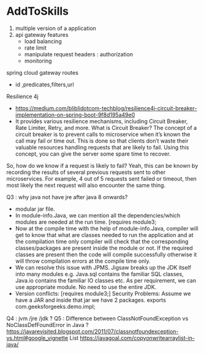 # AddToSkills
1. multiple version of a application
2. api gateway features
   - load balancing
   - rate limit
   - manipulate request headers : authorization
   - monitoring

spring cloud gateway routes 
   - id ,predicates,filters,url

Resilience 4j 
- https://medium.com/bliblidotcom-techblog/resilience4j-circuit-breaker-implementation-on-spring-boot-9f8d195a49e0
- It provides various resilience mechanisms, including Circuit Breaker, Rate Limiter, Retry, and more.
What is Circuit Breaker?
The concept of a circuit breaker is to prevent calls to microservice when it’s known the call may fail or time out.
This is done so that clients don’t waste their valuable resources handling requests that are likely to fail.
 Using this concept, you can give the server some spare time to recover.

So, how do we know if a request is likely to fail? Yeah, this can be known by recording the results of several previous requests
sent to other microservices. For example, 4 out of 5 requests sent failed or timeout,
then most likely the next request will also encounter the same thing.

Q3 : why java not have jre after java 8 onwards?
 - modular jar file. 
 - In module-info.Java, we can mention all the dependencies/which modules are needed at the run time. [requires module3;
 -  Now at the compile time with the help of module-info.Java, compiler will get to know that what are classes needed to run the application and at the compilation time only compiler will check that the corresponding classes/packages are present inside the module or not. If the required classes are present then the code will compile successfully otherwise it will throw compilation errors at the compile time only.
 -  We can resolve this issue with JPMS. Jigsaw breaks up the JDK itself into many modules e.g. Java.sql contains the familiar SQL classes, Java.io contains the familiar IO classes etc. As per requirement, we can use appropriate module. No need to use the entire JDK.
 -  Version conflicts: [requires module3;]
Security Problems: Assume we have a JAR and inside that jar we have 2 packages.
 exports com.geeksforgeeks.demo.impl;

Q4 : jvm /jre /jdk ?
Q5 : Difference between ClassNotFoundException vs NoClassDefFoundError in Java ?
https://javarevisited.blogspot.com/2011/07/classnotfoundexception-vs.html#google_vignette
List 
https://javagoal.com/copyonwritearraylist-in-java/
